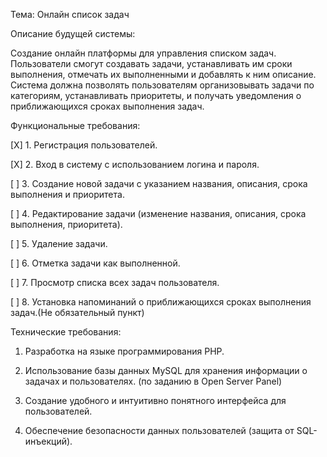 Тема: Онлайн список задач

  

Описание будущей системы:

Создание онлайн платформы для управления списком задач. Пользователи смогут создавать задачи, устанавливать им сроки выполнения, отмечать их выполненными и добавлять к ним описание. Система должна позволять пользователям организовывать задачи по категориям, устанавливать приоритеты, и получать уведомления о приближающихся сроках выполнения задач.

Функциональные требования:

[X] 1. Регистрация пользователей.

[X] 2. Вход в систему с использованием логина и пароля.

[ ] 3. Создание новой задачи с указанием названия, описания, срока выполнения и приоритета.

[ ] 4. Редактирование задачи (изменение названия, описания, срока выполнения, приоритета).

[ ] 5. Удаление задачи.

[ ] 6. Отметка задачи как выполненной.

[ ] 7. Просмотр списка всех задач пользователя.

[ ] 8. Установка напоминаний о приближающихся сроках выполнения задач.(Не обязательный пункт)

Технические требования:

1. Разработка на языке программирования PHP.

2. Использование базы данных MySQL для хранения информации о задачах и пользователях. (по заданию в Open Server Panel)

3. Создание удобного и интуитивно понятного интерфейса для пользователей.

4. Обеспечение безопасности данных пользователей (защита от SQL-инъекций).
